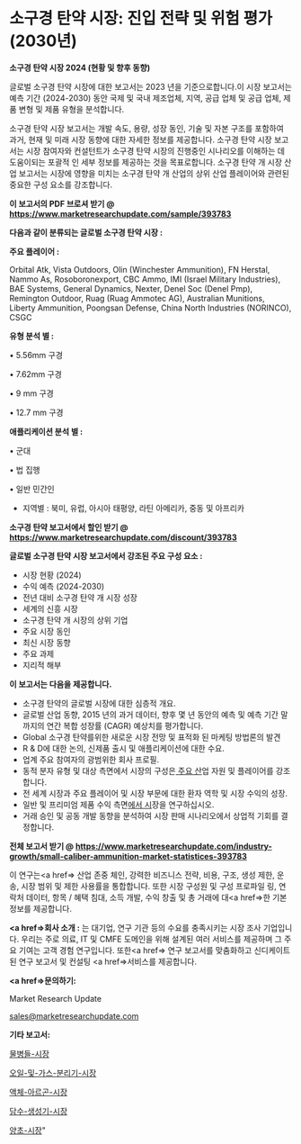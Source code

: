 # 소구경 탄약 시장: 진입 전략 및 위험 평가(2030년)

<strong>소구경 탄약 시장 2024 (현황 및 향후 동향)</strong>

글로벌 소구경 탄약 시장에 대한 보고서는 2023 년을 기준으로합니다.이 시장 보고서는 예측 기간 (2024-2030) 동안 국제 및 국내 제조업체, 지역, 공급 업체 및 공급 업체, 제품 변형 및 제품 유형을 분석합니다.

소구경 탄약 시장 보고서는 개발 속도, 용량, 성장 동인, 기술 및 자본 구조를 포함하여 과거, 현재 및 미래 시장 동향에 대한 자세한 정보를 제공합니다. 소구경 탄약 시장 보고서는 시장 참여자와 컨설턴트가 소구경 탄약 시장의 진행중인 시나리오를 이해하는 데 도움이되는 포괄적 인 세부 정보를 제공하는 것을 목표로합니다. 소구경 탄약 개 시장 산업 보고서는 시장에 영향을 미치는 소구경 탄약 개 산업의 상위 산업 플레이어와 관련된 중요한 구성 요소를 강조합니다.



<strong>이 보고서의 PDF 브로셔 받기 @ <a href=https://www.marketresearchupdate.com/sample/393783>https://www.marketresearchupdate.com/sample/393783</a></strong>



<strong>다음과 같이 분류되는 글로벌 소구경 탄약 시장 :</strong>



<strong>주요 플레이어 :</strong>

Orbital Atk, Vista Outdoors, Olin (Winchester Ammunition), FN Herstal, Nammo As, Rosoboronexport, CBC Ammo, IMI (Israel Military Industries), BAE Systems, General Dynamics, Nexter, Denel Soc (Denel Pmp), Remington Outdoor, Ruag (Ruag Ammotec AG), Australian Munitions, Liberty Ammunition, Poongsan Defense, China North Industries (NORINCO), CSGC



<strong>유형 분석 별 :</strong>

• 5.56mm 구경

• 7.62mm 구경

• 9 mm 구경

• 12.7 mm 구경



<strong>애플리케이션 분석 별 :</strong>

• 군대

• 법 집행

• 일반 민간인

<ul>
  <li>지역별 : 북미, 유럽, 아시아 태평양, 라틴 아메리카, 중동 및 아프리카</li>
</ul>


<strong>소구경 탄약 보고서에서 할인 받기 @ <a href=https://www.marketresearchupdate.com/discount/393783>https://www.marketresearchupdate.com/discount/393783</a></strong>



<strong>글로벌 소구경 탄약 시장 보고서에서 강조된 주요 구성 요소 :</strong>
<ul>
  <li>시장 현황 (2024)</li>
  <li>수익 예측 (2024-2030)</li>
  <li>전년 대비 소구경 탄약 개 시장 성장</li>
  <li>세계의 신흥 시장</li>
  <li>소구경 탄약 개 시장의 상위 기업</li>
  <li>주요 시장 동인</li>
  <li>최신 시장 동향</li>
  <li>주요 과제</li>
  <li>지리적 해부</li>
</ul>


<strong>이 보고서는 다음을 제공합니다.</strong>
<ul>
  <li>소구경 탄약의 글로벌 시장에 대한 심층적 개요.</li>
  <li>글로벌 산업 동향, 2015 년의 과거 데이터, 향후 몇 년 동안의 예측 및 예측 기간 말까지의 연간 복합 성장률 (CAGR) 예상치를 평가합니다.</li>
  <li>Global 소구경 탄약를위한 새로운 시장 전망 및 표적화 된 마케팅 방법론의 발견</li>
  <li>R &amp; D에 대한 논의, 신제품 출시 및 애플리케이션에 대한 수요.</li>
  <li>업계 주요 참여자의 광범위한 회사 프로필.</li>
  <li>동적 분자 유형 및 대상 측면에서 시장의 구성은<a href=> 주요 산</a>업 자원 및 플레이어를 강조합니다.</li>
  <li>전 세계 시장과 주요 플레이어 및 시장 부문에 대한 환자 역학 및 시장 수익의 성장.</li>
  <li>일반 및 프리미엄 제품 수익 측면<a href=>에서 시</a>장을 연구하십시오.</li>
  <li>거래 승인 및 공동 개발 동향을 분석하여 시장 판매 시나리오에서 상업적 기회를 결정합니다.</li>
</ul>



<strong>전체 보고서 받기 @ <a href=https://www.marketresearchupdate.com/industry-growth/small-caliber-ammunition-market-statistices-393783>https://www.marketresearchupdate.com/industry-growth/small-caliber-ammunition-market-statistices-393783</a></strong>

이 연구는<a href=> 산업 존중</a> 체인, 강력한 비즈니스 전략, 비용, 구조, 생성 제한, 운송, 시장 범위 및 제한 사용률을 통합합니다. 또한 시장 구성원 및 구성 프로파일 링, 연락처 데이터, 항목 / 혜택 침대, 소득 개발, 수익 창출 및 총 거래에 대<a href=>한 기본 </a>정보를 제공합니다.



<strong><a href=>회사 소</a>개 :</strong>
는 대기업, 연구 기관 등의 수요를 충족시키는 시장 조사 기업입니다. 우리는 주로 의료, IT 및 CMFE 도메인을 위해 설계된 여러 서비스를 제공하며 그 주요 기여는 고객 경험 연구입니다. 또한<a href=> 연구 보</a>고서를 맞춤화하고 신디케이트 된 연구 보고서 및 컨설팅 <a href=>서비스</a>를 제공합니다.



<strong><a href=>문의하기:</a></strong>

Market Research Update

sales@marketresearchupdate.com



<strong>기타 보고서:</strong>

<a href=https://www.linkedin.com/pulse/물병들-시장-동향-및-성장-전망-consumer-connection-chronicles-24-/>물병들-시장</a>

<a href=https://www.linkedin.com/pulse/오일-및-가스-분리기-시장-진입-전략-위험-평가2029년-data-dive-diaries-24-analysis-xzsvf/>오일-및-가스-분리기-시장</a>

<a href=https://www.linkedin.com/pulse/액체-아르곤-시장-규모-및-성장-2023-market-matrix-musings-analysis-lt9ff/>액체-아르곤-시장</a>

<a href=https://www.linkedin.com/pulse/담수-생성기-시장-경쟁-분석-및-성장-잠재력-2029-survey-spotlight-pro-24-analysis-tyunf/>담수-생성기-시장</a>

<a href=https://www.linkedin.com/pulse/양초-시장-현재-및-미래-성장-2030-trend-tracking-tips-360-analysis-zd8yf/>양초-시장</a>"
